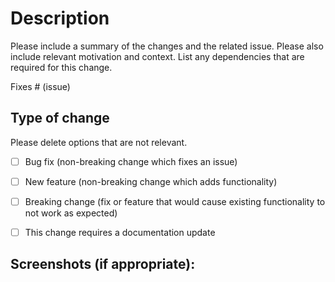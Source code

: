 # Description
Please include a summary of the changes and the related issue. Please also include relevant motivation and context. List any dependencies that are required for this change.


Fixes # (issue)


## Type of change

Please delete options that are not relevant.

- [ ] Bug fix (non-breaking change which fixes an issue)
- [ ] New feature (non-breaking change which adds functionality)
- [ ] Breaking change (fix or feature that would cause existing functionality to not work as expected)
- [ ] This change requires a documentation update


## Screenshots (if appropriate):


